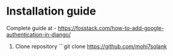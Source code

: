# Installation guide

Complete guide at - https://fosstack.com/how-to-add-google-authentication-in-django/

1) Clone repository ```git clone https://github.com/mohi7solank